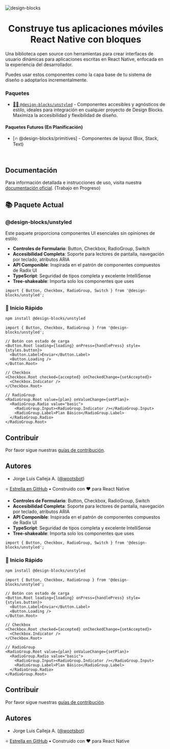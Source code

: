 ![design-blocks](./docs/preview_beta.png)

<h1 align="center">
  Construye tus aplicaciones móviles React Native con bloques
</h1>

Una biblioteca open source con herramientas para crear interfaces de usuario dinámicas para aplicaciones escritas en React Native, enfocada en la experiencia del desarrollador.

Puedes usar estos componentes como la capa base de tu sistema de diseño o adoptarlos incrementalmente.

### Paquetes

- [🏄‍♀️ `@design-blocks/unstyled`](https://github.com/openkitrun/design-blocks/tree/main/packages/%40blocks-unstyled) -
  Componentes accesibles y agnósticos de estilo, ideales para integración en cualquier proyecto de Design Blocks. Maximiza la accesibilidad y flexibilidad de diseño.

#### Paquetes Futuros (En Planificación)

- [🔥 @design-blocks/primitives] - Componentes de layout (Box, Stack, Text)

<br/>

## Documentación

Para información detallada e instrucciones de uso, visita nuestra [documentación oficial](https://designblocks.dev). (Trabajo en Progreso)

## 📚 Paquete Actual

### **@design-blocks/unstyled**

Este paquete proporciona componentes UI esenciales sin opiniones de estilo:

- **Controles de Formulario**: Button, Checkbox, RadioGroup, Switch
- **Accesibilidad Completa**: Soporte para lectores de pantalla, navegación por teclado, atributos ARIA
- **API Componible**: Inspirada en el patrón de componentes compuestos de Radix UI
- **TypeScript**: Seguridad de tipos completa y excelente IntelliSense
- **Tree-shakeable**: Importa solo los componentes que uses

```tsx
import { Button, Checkbox, RadioGroup, Switch } from '@design-blocks/unstyled';
```

### 🚀 Inicio Rápido

```bash
npm install @design-blocks/unstyled
```

```tsx
import { Button, Checkbox, RadioGroup } from '@design-blocks/unstyled';

// Botón con estado de carga
<Button.Root loading={loading} onPress={handlePress} style={styles.button}>
  <Button.Label>Enviar</Button.Label>
  <Button.Loading />
</Button.Root>

// Checkbox
<Checkbox.Root checked={accepted} onCheckedChange={setAccepted}>
  <Checkbox.Indicator />
</Checkbox.Root>

// RadioGroup
<RadioGroup.Root value={plan} onValueChange={setPlan}>
  <RadioGroup.Radio value="basic">
    <RadioGroup.Input><RadioGroup.Indicator /></RadioGroup.Input>
    <RadioGroup.Label>Plan Básico</RadioGroup.Label>
  </RadioGroup.Radio>
</RadioGroup.Root>
```

## Contribuir

Por favor sigue nuestras [guías de contribución](./.github/CONTRIBUTING.md).

## Autores

- Jorge Luis Calleja A. ([@wootsbot](https://twitter.com/wootsbot))

⭐ [Estrella en GitHub](https://github.com/openkitrun/design-blocks) • Construido con ❤️ para React Native

- **Controles de Formulario**: Button, Checkbox, RadioGroup, Switch
- **Accesibilidad Completa**: Soporte para lectores de pantalla, navegación por teclado, atributos ARIA
- **API Componible**: Inspirada en el patrón de componentes compuestos de Radix UI
- **TypeScript**: Seguridad de tipos completa y excelente IntelliSense
- **Tree-shakeable**: Importa solo los componentes que uses

```tsx
import { Button, Checkbox, RadioGroup, Switch } from '@design-blocks/unstyled';
```

### 🚀 Inicio Rápido

```bash
npm install @design-blocks/unstyled
```

```tsx
import { Button, Checkbox, RadioGroup } from '@design-blocks/unstyled';

// Botón con estado de carga
<Button.Root loading={loading} onPress={handlePress} style={styles.button}>
  <Button.Label>Enviar</Button.Label>
  <Button.Loading />
</Button.Root>

// Checkbox
<Checkbox.Root checked={accepted} onCheckedChange={setAccepted}>
  <Checkbox.Indicator />
</Checkbox.Root>

// RadioGroup
<RadioGroup.Root value={plan} onValueChange={setPlan}>
  <RadioGroup.Radio value="basic">
    <RadioGroup.Input><RadioGroup.Indicator /></RadioGroup.Input>
    <RadioGroup.Label>Plan Básico</RadioGroup.Label>
  </RadioGroup.Radio>
</RadioGroup.Root>
```

## Contribuir

Por favor sigue nuestras [guías de contribución](./.github/CONTRIBUTING.md).

## Autores

- Jorge Luis Calleja A. ([@wootsbot](https://twitter.com/wootsbot))

⭐ [Estrella en GitHub](https://github.com/openkitrun/design-blocks) • Construido con ❤️ para React Native
